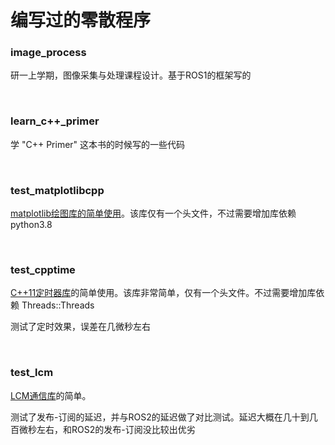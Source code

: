 # 编写过的零散程序

### image_process

研一上学期，图像采集与处理课程设计。基于ROS1的框架写的

<br>

### learn_c++_primer

学 "C++ Primer" 这本书的时候写的一些代码

<br>

### test_matplotlibcpp

[matplotlib绘图库的简单使用](https://github.com/lava/matplotlib-cpp)。该库仅有一个头文件，不过需要增加库依赖 python3.8

<br>

### test_cpptime

[C++11定时器库](https://github.com/eglimi/cpptime)的简单使用。该库非常简单，仅有一个头文件。不过需要增加库依赖 Threads::Threads


测试了定时效果，误差在几微秒左右

<br>

### test_lcm

[LCM通信库](https://github.com/lcm-proj/lcm)的简单。

测试了发布-订阅的延迟，并与ROS2的延迟做了对比测试。延迟大概在几十到几百微秒左右，和ROS2的发布-订阅没比较出优劣